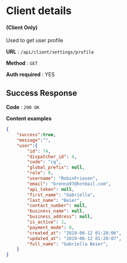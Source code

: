 # Client details

#### (**Client Only**)

Used to get user profile

**URL** : `/api/client/settings/profile`

**Method** : `GET`

**Auth required** : YES

## Success Response

**Code** : `200 OK`

**Content examples**

```json
{
    "success":true,
    "message":"",
    "user":{
        "id": 74,
        "dispatcher_id": 4,
        "code": "cg",
        "global_prefix": null,
        "role": 0,
        "username": "RobinFriesen",
        "email": "brenna97@hotmail.com",
        "api_token": null,
        "first_name": "Gabriella",
        "last_name": "Beier",
        "contact_number": null,
        "business_name": null,
        "business_address": null,
        "is_active": 1,
        "payment_mode": 0,
        "created_at": "2019-06-12 01:20:06",
        "updated_at": "2019-06-12 01:20:07",
        "full_name": "Gabriella Beier",
    }
}
```
